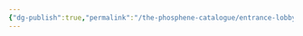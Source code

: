 ```yaml
---
{"dg-publish":true,"permalink":"/the-phosphene-catalogue/entrance-lobby/","tags":["tpc-location"],"noteIcon":"","created":"2025-01-01T13:49","updated":"2025-03-17T20:19"}
---
```


